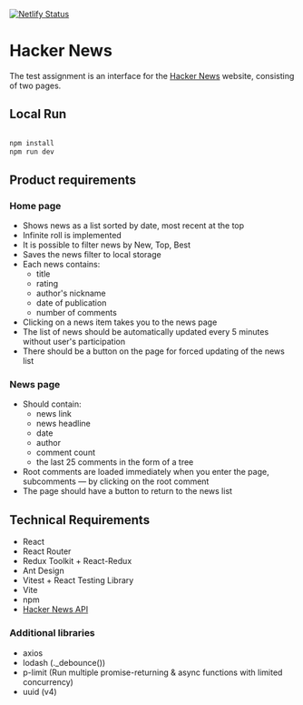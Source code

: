 [![Netlify Status](https://api.netlify.com/api/v1/badges/062ec3d4-f133-44c9-b8ea-86c27a8f1110/deploy-status)](https://app.netlify.com/sites/ta-hacker-news/deploys)

# Hacker News

The test assignment is an interface for the [Hacker News](https://news.ycombinator.com/news) website, consisting of two pages.

## Local Run

```bash

npm install
npm run dev

```

## Product requirements

### Home page

- Shows news as a list sorted by date, most recent at the top
- Infinite roll is implemented
- It is possible to filter news by New, Top, Best
- Saves the news filter to local storage
- Each news contains:
  - title
  - rating
  - author's nickname
  - date of publication
  - number of comments
- Clicking on a news item takes you to the news page
- The list of news should be automatically updated every 5 minutes without user's participation
- There should be a button on the page for forced updating of the news list

### News page

- Should contain:
  - news link
  - news headline
  - date
  - author
  - comment count
  - the last 25 comments in the form of a tree
- Root comments are loaded immediately when you enter the page, subcomments — by clicking on the root comment
- The page should have a button to return to the news list

## Technical Requirements

- React
- React Router
- Redux Toolkit + React-Redux
- Ant Design
- Vitest + React Testing Library
- Vite
- npm
- [Hacker News API](https://github.com/HackerNews/API)

### Additional libraries

- axios
- lodash (.\_debounce())
- p-limit (Run multiple promise-returning & async functions with limited concurrency)
- uuid (v4)

